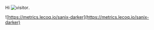 Hi ![visitor](https://profile-counter.glitch.me/sanix-darker/count.svg).

![https://metrics.lecoq.io/sanix-darker](https://metrics.lecoq.io/sanix-darker)
